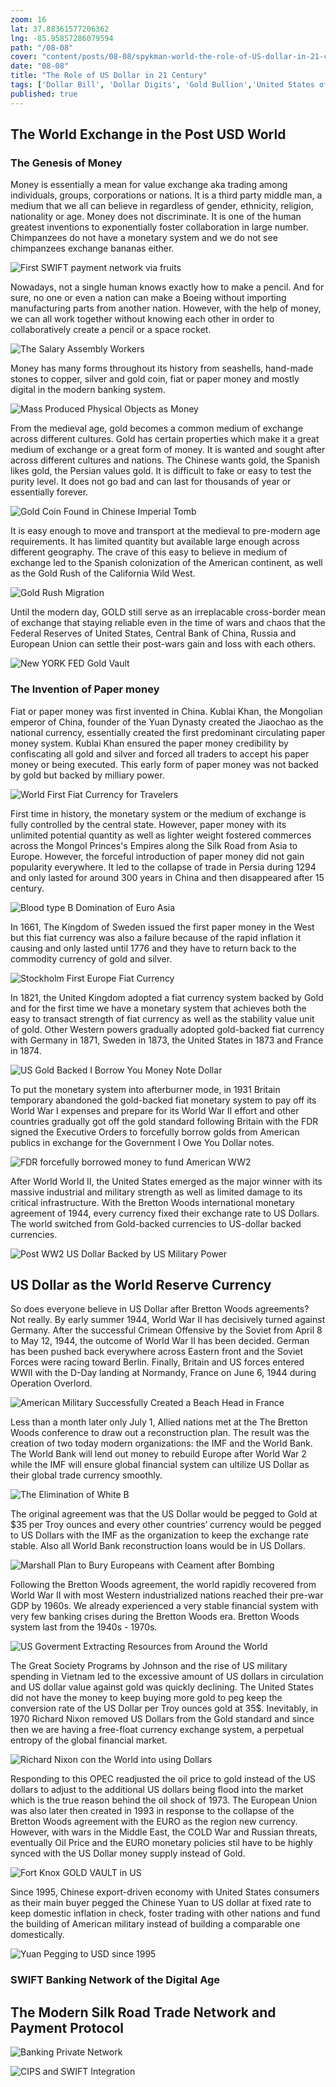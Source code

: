 ```yaml
---
zoom: 16
lat: 37.88361577206362
lng: -85.95857286079594
path: "/08-08"
cover: "content/posts/08-08/spykman-world-the-role-of-US-dollar-in-21-century.png"
date: "08-08"
title: "The Role of US Dollar in 21 Century"
tags: ['Dollar Bill', 'Dollar Digits', 'Gold Bullion','United States of America','Reserve Currency','Troy Ounce','Spykman World','Nicholas Spykman']    
published: true
---
```


## The World Exchange in the Post USD World
### The Genesis of Money
 
Money is essentially a mean for value exchange aka trading among individuals, groups, corporations or nations. It is a third party middle man, a medium that we all can believe in regardless of gender, ethnicity, religion, nationality or age. Money does not discriminate. It is one of the human greatest inventions to exponentially foster collaboration in large number. Chimpanzees do not have a monetary system and we do not see chimpanzees exchange bananas either. 

![First SWIFT payment network via fruits](https://storage.googleapis.com/spykman-world/peach_and_apples_as_meaning_of_exchange.png)
 
Nowadays, not a single human knows exactly how to make a pencil. And for sure, no one or even a nation can make a Boeing without importing manufacturing parts from another nation. However, with the help of money, we can all work together without knowing each other in order to collaboratively create a pencil or a space rocket.

![The Salary Assembly Workers](https://storage.googleapis.com/spykman-world/the-assembly-line.png)
 
Money has many forms throughout its history from seashells, hand-made stones to copper, silver and gold coin, fiat or paper money and mostly digital in the modern banking system.

![Mass Produced Physical Objects as Money](https://storage.googleapis.com/spykman-world/Mass%20Produced%20Physical%20Objects%20as%20Money.png)

From the medieval age, gold becomes a common medium of exchange across different cultures. Gold has certain properties which make it a great medium of exchange or a great form of money. It is wanted and sought after across different cultures and nations. The Chinese wants gold, the Spanish likes gold, the Persian values gold. It is difficult to fake or easy to test the purity level. It does not go bad and can last for thousands of year or essentially forever.

![Gold Coin Found in Chinese Imperial Tomb](https://storage.googleapis.com/spykman-world/GOLD%20Coins%20found%20in%20Chinese%20Imperial%20Tombs.png)

It is easy enough to move and transport at the medieval to pre-modern age requirements. It has limited quantity but available large enough across different geography. The crave of this easy to believe in medium of exchange led to the Spanish colonization of the American continent, as well as the Gold Rush of the California Wild West. 

![Gold Rush Migration](https://storage.googleapis.com/spykman-world/Gold%20Rush%20Migration%20Created%20the%20State%20of%20California.png)
 
Until the modern day, GOLD still serve as an irreplacable cross-border mean of exchange that staying reliable even in the time of wars and chaos that the Federal Reserves of United States, Central Bank of China, Russia and European Union can settle their post-wars gain and loss with each others. 

![New YORK FED Gold Vault](https://storage.googleapis.com/spykman-world/New%20York%20FED%20Gold%20Vault.png)

### The Invention of Paper money

Fiat or paper money was first invented in China. Kublai Khan, the Mongolian emperor of China, founder of the Yuan Dynasty created the Jiaochao as the national currency, essentially created the first predominant circulating paper money system. Kublai Khan ensured the paper money credibility by confiscating all gold and silver and forced all traders to accept his paper money or being executed. This early form of paper money was not backed by gold but backed by milliary power. 

![World First Fiat Currency for Travelers](https://storage.googleapis.com/spykman-world/Mongolian%20Dynasty%20World%20First%20Fiat%20Currency%20for%20Travellers.png)
 
First time in history, the monetary system or the medium of exchange is fully controlled by the central state. However, paper money with its unlimited potential quantity as well as lighter weight fostered commerces across the Mongol Princes's Empires along the Silk Road from Asia to Europe. However, the forceful introduction of paper money did not gain popularity everywhere. It led to the collapse of trade in Persia during 1294 and only lasted for around 300 years in China and then disappeared after 15 century.

![Blood type B Domination of Euro Asia](https://storage.googleapis.com/spykman-world/Blood%20Type%20B%20Domination%20of%20EuroAsia.png)
 
In 1661, The Kingdom of Sweden issued the first paper money in the West but this fiat currency was also a failure because of the rapid inflation it causing and only lasted until 1776 and they have to return back to the commodity currency of gold and silver.

![Stockholm First Europe Fiat Currency](https://storage.googleapis.com/spykman-world/Stockholm%20Banco%20First%20Fiat%20Currency.png)
 
In 1821, the United Kingdom adopted a fiat currency system backed by Gold and for the first time we have a monetary system that achieves both the easy to transact strength of fiat currency as well as the stability value unit of gold. Other Western powers gradually adopted gold-backed fiat currency with Germany in 1871, Sweden in 1873, the United States in 1873 and France in 1874.

![US Gold Backed I Borrow You Money Note Dollar](https://storage.googleapis.com/spykman-world/US%20Gold%20Backed%20I%20Borrow%20You%20Money%20Note.png)
 
To put the monetary system into afterburner mode, in 1931 Britain temporary abandoned the gold-backed fiat monetary system to pay off its World War I expenses and prepare for its World War II effort and other countries gradually got off the gold standard following Britain with the FDR signed the Executive Orders to forcefully borrow golds from American publics in exchange for the Government I Owe You Dollar notes.

![FDR forcefully borrowed money to fund American WW2](https://storage.googleapis.com/spykman-world/FDR%20Order%20Confistication%20of%20GOLD%20from%20all%20American%20Citizens.png)
 
After World World II, the United States emerged as the major winner with its massive industrial and military strength as well as limited damage to its critical infrastructure. With the Bretton Woods international monetary agreement of 1944, every currency fixed their exchange rate to US Dollars. The world switched from Gold-backed currencies to US-dollar backed currencies.

![Post WW2 US Dollar Backed by US Military Power](https://storage.googleapis.com/spykman-world/US%20Do%20La.png)

## US Dollar as the World Reserve Currency

So does everyone believe in US Dollar after Bretton Woods agreements? Not really. By early summer 1944, World War II has decisively turned against Germany. After the successful Crimean Offensive by the Soviet from April 8 to May 12, 1944, the outcome of World War II has been decided. German has been pushed back everywhere across Eastern front and the Soviet Forces were racing toward Berlin. Finally, Britain and US forces entered WWII with the D-Day landing at Normandy, France on June 6, 1944 during Operation Overlord. 

![American Military Successfully Created a Beach Head in France](https://storage.googleapis.com/spykman-world/Amercan%20Military%20Landed%20in%20France.png)

Less than a month later only July 1, Allied nations met at the The Bretton Woods conference to draw out a reconstruction plan. The result was the creation of two today modern organizations: the IMF and the World Bank. The World Bank will lend out money to rebuild Europe after World War 2 while the IMF will ensure global financial system can ultilize US Dollar as their global trade currency smoothly. 

![The Elimination of White B](https://storage.googleapis.com/spykman-world/Elimination%20of%20White%20B.png)

The original agreement was that the US Dollar would be pegged to Gold at $35 per Troy ounces and every other countries’ currency would be pegged to US Dollars with the IMF as the organization to keep the exchange rate stable. Also all World Bank reconstruction loans would be in US Dollars.

![Marshall Plan to Bury Europeans with Ceament after Bombing](https://storage.googleapis.com/spykman-world/Marshall%20Plan%20to%20Bury%20European%20with%20Cements%20after%20Bombing.png)

Following the Bretton Woods agreement, the world rapidly recovered from World War II with most Western industrialized nations reached their pre-war GDP by 1960s. We already experienced a very stable financial system with very few banking crises during the Bretton Woods era. Bretton Woods system last from the 1940s - 1970s. 

![US Goverment Extracting Resources from Around the World](https://storage.googleapis.com/spykman-world/US%20Goverment%20Extracting%20Resources%20from%20Around%20the%20World.png)

The Great Society Programs by Johnson and the rise of US military spending in Vietnam led to the excessive amount of US dollars in circulation and US dollar value against gold was quickly declining. The United States did not have the money to keep buying more gold to peg keep the conversion rate of the US Dollar per Troy ounces gold at 35$. Inevitably, in 1970 Richard Nixon removed US Dollars from the Gold standard and since then we are having a free-float currency exchange system, a perpetual entropy of the global financial market.

![Richard Nixon con the World into using Dollars](https://storage.googleapis.com/spykman-world/suspend_gold_standard_temporary_maybe.gif)

Responding to this OPEC readjusted the oil price to gold instead of the US dollars to adjust to the additional US dollars being flood into the market which is the true reason behind the oil shock of 1973. The European Union was also later then created in 1993 in response to the collapse of the Bretton Woods agreement with the EURO as the region new currency. However, with wars in the Middle East, the COLD War and Russian threats, eventually Oil Price and the EURO monetary policies stil have to be highly synced with the US Dollar money supply instead of Gold.

![Fort Knox GOLD VAULT in US](https://storage.googleapis.com/spykman-world/Fort%20Knox%20Gold%20Vault%20in%20Kentucky.png)

Since 1995, Chinese export-driven economy with United States consumers as their main buyer pegged the Chinese Yuan to US dollar at fixed rate to keep domestic inflation in check, foster trading with other nations and fund the building of American military instead of building a comparable one domestically. 

![Yuan Pegging to USD since 1995](https://storage.googleapis.com/spykman-world/YUAN%20pegging%20to%20USD%20since%201995.png)

### SWIFT Banking Network of the Digital Age

## The Modern Silk Road Trade Network and Payment Protocol

![Banking Private Network](https://storage.googleapis.com/spykman-world/Banking%20Private%20Network.png)

![CIPS and SWIFT Integration](https://storage.googleapis.com/spykman-world/CIPS%20SWIFT%20Integration.png)








